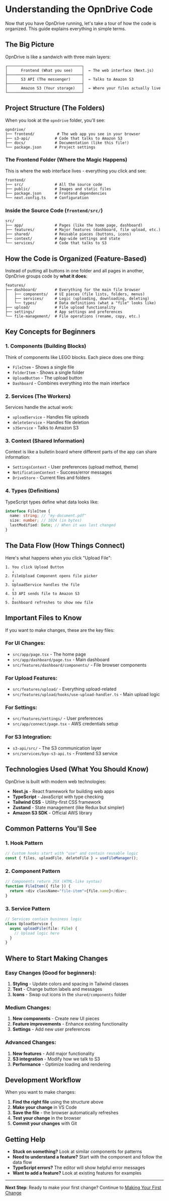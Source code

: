 # Understanding the OpnDrive Code

Now that you have OpnDrive running, let's take a tour of how the code is
organized. This guide explains everything in simple terms.

## The Big Picture

OpnDrive is like a sandwich with three main layers:

```
┌─────────────────────────────────┐
│      Frontend (What you see)    │  ← The web interface (Next.js)
├─────────────────────────────────┤
│      S3 API (The messenger)     │  ← Talks to Amazon S3
├─────────────────────────────────┤
│      Amazon S3 (Your storage)   │  ← Where your files actually live
└─────────────────────────────────┘
```

## Project Structure (The Folders)

When you look at the `opndrive` folder, you'll see:

```
opndrive/
├── frontend/          # The web app you see in your browser
├── s3-api/           # Code that talks to Amazon S3
├── docs/             # Documentation (like this file!)
└── package.json      # Project settings
```

### The Frontend Folder (Where the Magic Happens)

This is where the web interface lives - everything you click and see:

```
frontend/
├── src/              # All the source code
├── public/           # Images and static files
├── package.json      # Frontend dependencies
└── next.config.ts    # Configuration
```

### Inside the Source Code (`frontend/src/`)

```
src/
├── app/              # Pages (like the home page, dashboard)
├── features/         # Major features (dashboard, file upload, etc.)
├── shared/           # Reusable pieces (buttons, icons)
├── context/          # App-wide settings and state
└── services/         # Code that talks to S3
```

## How the Code is Organized (Feature-Based)

Instead of putting all buttons in one folder and all pages in another, OpnDrive
groups code by **what it does**:

```
features/
├── dashboard/        # Everything for the main file browser
│   ├── components/   # UI pieces (file lists, folders, menus)
│   ├── services/     # Logic (uploading, downloading, deleting)
│   └── types/        # Data definitions (what a "file" looks like)
├── upload/           # File upload functionality
├── settings/         # App settings and preferences
└── file-management/  # File operations (rename, copy, etc.)
```

## Key Concepts for Beginners

### 1. Components (Building Blocks)

Think of components like LEGO blocks. Each piece does one thing:

- `FileItem` - Shows a single file
- `FolderItem` - Shows a single folder
- `UploadButton` - The upload button
- `Dashboard` - Combines everything into the main interface

### 2. Services (The Workers)

Services handle the actual work:

- `uploadService` - Handles file uploads
- `deleteService` - Handles file deletion
- `s3Service` - Talks to Amazon S3

### 3. Context (Shared Information)

Context is like a bulletin board where different parts of the app can share
information:

- `SettingsContext` - User preferences (upload method, theme)
- `NotificationContext` - Success/error messages
- `DriveStore` - Current files and folders

### 4. Types (Definitions)

TypeScript types define what data looks like:

```typescript
interface FileItem {
  name: string; // "my-document.pdf"
  size: number; // 1024 (in bytes)
  lastModified: Date; // When it was last changed
}
```

## The Data Flow (How Things Connect)

Here's what happens when you click "Upload File":

```
1. You click Upload Button
   ↓
2. FileUpload Component opens file picker
   ↓
3. UploadService handles the file
   ↓
4. S3 API sends file to Amazon S3
   ↓
5. Dashboard refreshes to show new file
```

## Important Files to Know

If you want to make changes, these are the key files:

### For UI Changes:

- `src/app/page.tsx` - The home page
- `src/app/dashboard/page.tsx` - Main dashboard
- `src/features/dashboard/components/` - File browser components

### For Upload Features:

- `src/features/upload/` - Everything upload-related
- `src/features/upload/hooks/use-upload-handler.ts` - Main upload logic

### For Settings:

- `src/features/settings/` - User preferences
- `src/app/connect/page.tsx` - AWS credentials setup

### For S3 Integration:

- `s3-api/src/` - The S3 communication layer
- `src/services/byo-s3-api.ts` - Frontend S3 service

## Technologies Used (What You Should Know)

OpnDrive is built with modern web technologies:

- **Next.js** - React framework for building web apps
- **TypeScript** - JavaScript with type checking
- **Tailwind CSS** - Utility-first CSS framework
- **Zustand** - State management (like Redux but simpler)
- **Amazon S3 SDK** - Official AWS library

## Common Patterns You'll See

### 1. Hook Pattern

```typescript
// Custom hooks start with "use" and contain reusable logic
const { files, uploadFile, deleteFile } = useFileManager();
```

### 2. Component Pattern

```typescript
// Components return JSX (HTML-like syntax)
function FileItem({ file }) {
  return <div className="file-item">{file.name}</div>;
}
```

### 3. Service Pattern

```typescript
// Services contain business logic
class UploadService {
  async uploadFile(file: File) {
    // Upload logic here
  }
}
```

## Where to Start Making Changes

### Easy Changes (Good for beginners):

1. **Styling** - Update colors and spacing in Tailwind classes
2. **Text** - Change button labels and messages
3. **Icons** - Swap out icons in the `shared/components` folder

### Medium Changes:

1. **New components** - Create new UI pieces
2. **Feature improvements** - Enhance existing functionality
3. **Settings** - Add new user preferences

### Advanced Changes:

1. **New features** - Add major functionality
2. **S3 integration** - Modify how we talk to S3
3. **Performance** - Optimize loading and rendering

## Development Workflow

When you want to make changes:

1. **Find the right file** using the structure above
2. **Make your change** in VS Code
3. **Save the file** - the browser automatically refreshes
4. **Test your change** in the browser
5. **Commit your changes** with Git

## Getting Help

- **Stuck on something?** Look at similar components for patterns
- **Need to understand a feature?** Start with the component and follow the data
  flow
- **TypeScript errors?** The editor will show helpful error messages
- **Want to add a feature?** Look at existing features for examples

---

**Next Step**: Ready to make your first change? Continue to
[Making Your First Change](./making-your-first-change.md)
